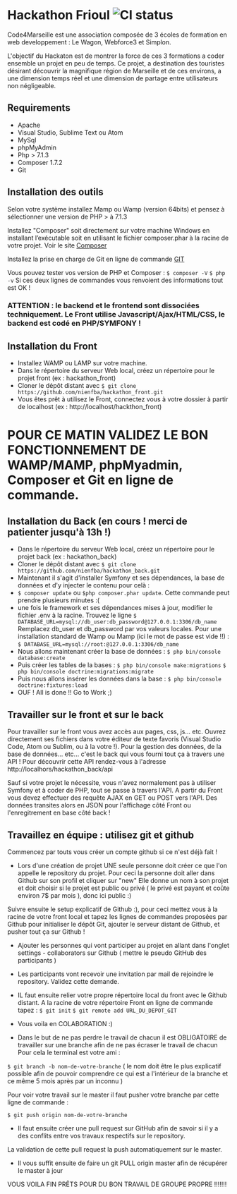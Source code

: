 # Hackathon Frioul ![CI status](http://myprovence.code4marseille.fr/media/logo/code4marseille.png)

Code4Marseille est une association composée de 3 écoles de formation en web developpement : Le Wagon, Webforce3 et Simplon.

L'objectif du Hackaton est de montrer la force de ces 3 formations a coder ensemble un projet en peu de temps. Ce projet, a destination des touristes désirant découvrir la magnifique région de Marseille et de ces environs, a une dimension temps réel et une dimension de partage entre utilisateurs non négligeable.

## Requirements
* Apache
* Visual Studio, Sublime Text ou Atom
* MySql
* phpMyAdmin
* Php > 7.1.3
* Composer 1.7.2
* Git

## Installation des outils

Selon votre système installez Mamp ou Wamp (version 64bits) et pensez à sélectionner une version de PHP > à 7.1.3

Installez "Composer" soit directement sur votre machine Windows en installant l’exécutable soit en utilisant le fichier composer.phar à la racine de votre projet. 
Voir le site [Composer](https://getcomposer.org/download/)

Installez la prise en charge de Git en ligne de commande [GIT](https://git-scm.com/downloads)

Vous pouvez tester vos version de PHP et Composer :
`$ composer -V`
`$ php -v`
Si ces deux lignes de commandes vous renvoient des informations tout est OK !

### ATTENTION : le backend et le frontend sont dissociées techniquement. Le Front utilise Javascript/Ajax/HTML/CSS, le backend est codé en PHP/SYMFONY !

## Installation du Front

* Installez WAMP ou LAMP sur votre machine. 
* Dans le répertoire du serveur Web local, créez un répertoire pour le projet front (ex : hackathon_front)
* Cloner le dépôt distant avec `$ git clone https://github.com/nienfba/hackathon_front.git`
* Vous êtes prêt à utilisez le Front, connectez vous à votre dossier à partir de localhost (ex : http://localhost/hackthon_front)

# POUR CE MATIN VALIDEZ LE BON FONCTIONNEMENT DE WAMP/MAMP, phpMyadmin, Composer et Git en ligne de commande. 

## Installation du Back (en cours ! merci de patienter jusqu'à 13h !)

* Dans le répertoire du serveur Web local, créez un répertoire pour le projet back (ex : hackathon_back)
* Cloner le dépôt distant avec `$ git clone https://github.com/nienfba/hackathon_back.git`
* Maintenant il s'agit d'installer Symfony et ses dépendances, la base de données et d'y injecter le contenu pour celà :
 * `$ composer update` ou `$php composer.phar update`. Cette commande peut prendre plusieurs minutes :(
 * une fois le framework et ses dépendances mises à jour, modifier le fichier .env à la racine. Trouvez le ligne `$ DATABASE_URL=mysql://db_user:db_password@127.0.0.1:3306/db_name` 
Remplacez db_user et db_password par vos valeurs locales. Pour une installation standard de Wamp ou Mamp (ici le mot de passe est vide !!) : 
`$ DATABASE_URL=mysql://root:@127.0.0.1:3306/db_name`
 * Nous allons maintenant créer la base de données :
`$ php bin/console database:create`
 * Puis créer les tables de la bases :
 `$ php bin/console make:migrations`
 `$ php bin/console doctrine:migrations:migrate`
 * Puis nous allons insérer les données dans la base : 
 `$ php bin/console doctrine:fixtures:load`
* OUF ! All is done !! Go to Work ;)


## Travailler sur le front et sur le back

Pour travailler sur le front vous avez accès aux pages, css, js... etc. Ouvrez directement ses fichiers dans votre éditeur de texte favoris (Visual Studio Code, Atom ou Sublim, ou à la votre !). 
Pour la gestion des données, de la base de données... etc... c'est le back qui vous fourni tout ça à travers une API ! Pour découvrir cette API rendez-vous à l'adresse http://localhors/hackathon_back/api

Sauf si votre projet le nécessite, vous n'avez normalement pas à utiliser Symfony et à coder de PHP, tout se passe à travers l'API. A partir du Front vous devez effectuer des requête AJAX en GET ou POST vers l'API. Des données transites alors en JSON pour l'affichage côté Front ou l'enregitrement en base côté back !

## Travaillez en équipe : utilisez git et github

Commencez par touts vous créer un compte github si ce n'est déjà fait !

* Lors d'une création de projet UNE seule personne doit créer ce que l'on appelle
le repository du projet.
Pour ceci la personne doit aller dans Github sur son profil et cliquer sur "new"
Elle donne un nom à son projet et doit choisir si le projet est public ou privé ( le privé est payant et coûte environ 7$ par mois ), donc ici public :)

Suivre ensuite le setup explicatif de Github :), pour ceci mettez vous à la racine de votre front local et tapez les lignes de commandes proposées par Github pour initialiser le dépôt Git, ajouter le serveur distant de Github, et pusher tout ça sur Github !

* Ajouter les personnes qui vont participer au projet en allant dans l'onglet settings - collaborators sur Github
( mettre le pseudo GitHub des participants )


* Les participants vont recevoir une invitation par mail de rejoindre le repository. Validez cette demande.

* IL faut ensuite relier votre propre répertoire local du front avec le Github distant. A la racine de votre répertoire Front en ligne de commande tapez :
`$ git init`
`$ git remote add URL_DU_DEPOT_GIT`

* Vous voila en COLABORATION :)

* Dans le but de ne pas perdre le travail de chacun il est OBLIGATOIRE de travailler sur une branche afin de ne pas écraser le travail de chacun
Pour cela le terminal est votre ami :

`$ git branch -b nom-de-votre-branche` ( le nom doit être le plus explicatif possible afin de pouvoir comprendre ce qui est a l'intérieur de la branche et ce même 5 mois après par un inconnu )

Pour voir votre travail sur le master il faut pusher votre branche par cette ligne de commande :

`$ git push origin nom-de-votre-branche`

* Il faut ensuite créer une pull request sur GitHub afin de savoir si il y a des conflits entre vos travaux respectifs sur le repository.

La validation de cette pull request la push automatiquement sur le master.

* Il vous suffit ensuite de faire un git PULL origin master afin de récupérer le master à jour


VOUS VOILA FIN PRÊTS POUR DU BON TRAVAIL DE GROUPE PROPRE !!!!!!!
